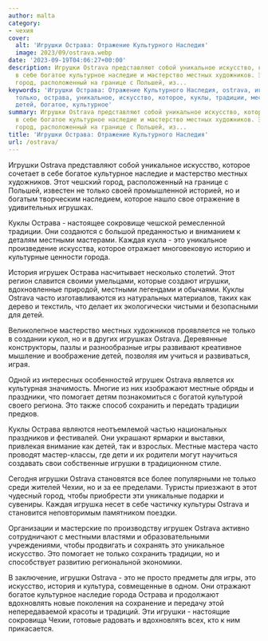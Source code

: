 ```yaml
---
author: malta
category:
- чехия
cover:
  alt: 'Игрушки Острава: Отражение Культурного Наследия'
  image: 2023/09/ostrava.webp
date: '2023-09-19T04:06:27+00:00'
description: Игрушки Ostrava представляют собой уникальное искусство, которое сочетает
  в себе богатое культурное наследие и мастерство местных художников. Этот чешский
  город, расположенный на границе с Польшей, из...
keywords: 'Игрушки Острава: Отражение Культурного Наследия, ostrava, игрушки, это,
  только, острава, уникальное, искусство, которое, куклы, традиции, местными, игрушек,
  детей, богатое, культурное'
summary: Игрушки Ostrava представляют собой уникальное искусство, которое сочетает
  в себе богатое культурное наследие и мастерство местных художников. Этот чешский
  город, расположенный на границе с Польшей, из...
title: 'Игрушки Острава: Отражение Культурного Наследия'
url: /ostrava/
---
```


Игрушки Ostrava представляют собой уникальное искусство, которое сочетает в себе богатое культурное наследие и мастерство местных художников. Этот чешский город, расположенный на границе с Польшей, известен не только своей промышленной историей, но и богатым творческим наследием, которое нашло свое отражение в удивительных игрушках.

Куклы Острава \- настоящее сокровище чешской ремесленной традиции. Они создаются с большой преданностью и вниманием к деталям местными мастерами. Каждая кукла \- это уникальное произведение искусства, которое отражает многовековую историю и культурные ценности города.

История игрушек Острава насчитывает несколько столетий. Этот регион славится своими умельцами, которые создают игрушки, вдохновленные природой, местными легендами и обычаями. Куклы Ostrava часто изготавливаются из натуральных материалов, таких как дерево и текстиль, что делает их экологически чистыми и безопасными для детей.

Великолепное мастерство местных художников проявляется не только в создании кукол, но и в других игрушках Ostrava. Деревянные конструкторы, пазлы и разнообразные игры развивают креативное мышление и воображение детей, позволяя им учиться и развиваться, играя.

Одной из интересных особенностей игрушек Ostrava является их культурная значимость. Многие из них изображают местные обряды и праздники, что помогает детям познакомиться с богатой культурой своего региона. Это также способ сохранить и передать традиции предков.

Куклы Острава являются неотъемлемой частью национальных праздников и фестивалей. Они украшают ярмарки и выставки, привлекая внимание как детей, так и взрослых. Местные мастера часто проводят мастер-классы, где дети и их родители могут научиться создавать свои собственные игрушки в традиционном стиле.

Сегодня игрушки Ostrava становятся все более популярными не только среди жителей Чехии, но и за ее пределами. Туристы приезжают в этот чудесный город, чтобы приобрести эти уникальные подарки и сувениры. Каждая игрушка несет в себе частичку культуры Ostrava и становится неповторимым памятником поездки.

Организации и мастерские по производству игрушек Ostrava активно сотрудничают с местными властями и образовательными учреждениями, чтобы продвигать и сохранять это уникальное искусство. Это помогает не только сохранить традиции, но и способствует развитию региональной экономики.

В заключение, игрушки Ostrava - это не просто предметы для игры, это искусство, история и культура, совмещенные в одном. Они отражают богатое культурное наследие города Острава и продолжают вдохновлять новые поколения на сохранение и передачу этой непередаваемой красоты и традиций. Эти игрушки - настоящие сокровища Чехии, готовые радовать и вдохновлять всех, кто к ним прикасается.
